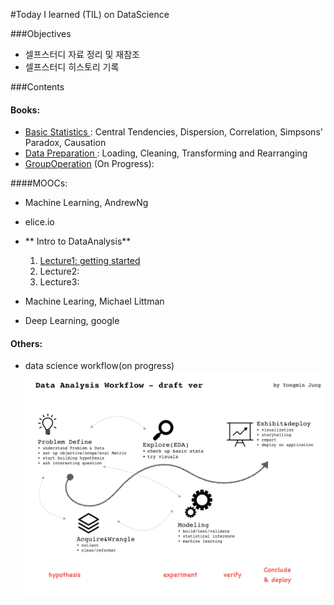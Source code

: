 #Today I learned (TIL) on DataScience 

###Objectives
- 셀프스터디 자료 정리 및 재참조
- 셀프스터디 히스토리 기록

###Contents

#### Books: 
- [Basic Statistics ](http://nbviewer.jupyter.org/github/h3imdallr/TIL-datascience/blob/master/ipynb_gitHub/Basic%20Statistics.ipynb ): Central Tendencies, Dispersion, Correlation, Simpsons' Paradox, Causation
- [Data Preparation ](http://nbviewer.jupyter.org/github/h3imdallr/TIL-datascience/blob/master/ipynb_gitHub/DataPreparation.ipynb): Loading, Cleaning, Transforming and Rearranging 
- [GroupOperation](http://nbviewer.jupyter.org/github/h3imdallr/TIL-datascience/blob/master/ipynb_gitHub/GroupOperation.ipynb) (On Progress):

####MOOCs:
- Machine Learning, AndrewNg
- elice.io
- ** Intro to DataAnalysis**  
    1. [Lecture1: getting started](http://nbviewer.jupyter.org/github/h3imdallr/TIL-datascience/blob/master/ipynb_gitHub/IntroDA_L1.ipynb)  
    2. Lecture2:  
    3. Lecture3:  

- Machine Learing, Michael Littman
- Deep Learning, google

#### Others:
- data science workflow(on progress)
![workflow](images/analysisprocedure-v1.0.png)
